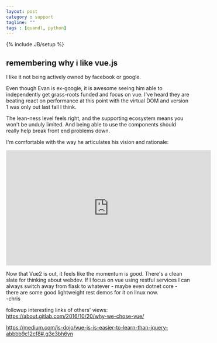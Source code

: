 ```yaml
---
layout: post
category : support
tagline: ""
tags : [quandl, python]
---
```

{% include JB/setup %}


## remembering why i like vue.js

I like it not being actively owned by facebook or google.  

Even though Evan is ex-google, it is awesome seeing him able to independently get grass-roots funded and focus on vue.  I've heard they are beating react on performance at this point with the virtual DOM and version 1 was only out last fall I think.

The lean-ness level feels right, and the supporting ecosystem means you won't be unduly limited.  And being able to use the components should really help break front end problems down.

I'm comfortable with the way he articulates his vision and rationale:  
<iframe width="560" height="315" src="https://www.youtube.com/embed/pBBSp_iIiVM" frameborder="0" allowfullscreen></iframe>


Now that Vue2 is out, it feels like the momentum is good.  There's a clean slate for thinking about webdev.  If I focus on vue using restful services I can always switch away from flask to whatever - maybe even dotnet core - there are some good lightweight rest demos for it on linux now.  
-chris  
  
  
  
followup interesting links of others' views:  
<https://about.gitlab.com/2016/10/20/why-we-chose-vue/>
  
  
<https://medium.com/js-dojo/vue-js-is-easier-to-learn-than-jquery-abbbb9c12cf8#.g3e3bh6yn>
  

